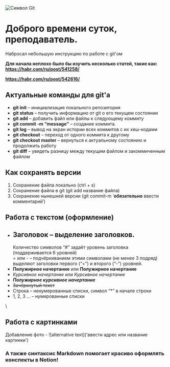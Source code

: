 ![Символ Git](https://www.clouddynamicshk.com/wp-content/uploads/2014/03/git2.png)
# Доброго времени суток, преподаватель.
Набросал небольшую инструкцию по работе с git'ом

**Для начала неплохо было бы изучить несколько статей, такие как:**
**https://habr.com/ru/post/541258/**

**https://habr.com/ru/post/542616/**

## Актуальные команды для git'а
* **git init** – инициализация локального репозитория
* **git status** – получить информацию от git о его текущем состоянии
* **git add** – добавить файл или файлы к следующему коммиту
* **git commit -m “message”** – создание коммита.
* **git log** – вывод на экран истории всех коммитов с их хеш-кодами
* **git checkout** – переход от одного коммита к другому 
* **git checkout master** – вернуться к актуальному состоянию и продолжить работу
* **git diff** – увидеть разницу между текущим файлом и закоммиченным файлом

## Как сохранять версии
1. Сохранение файла локально (ctrl + s)
2. Сохранение файла в git (git add название файла)
3. Сохранение нынешней версии (git commit-m ‘**обязательно** ввести комментарий’)

## Работа с текстом (оформление)

* ## Заголовок – выделение заголовков. 
    Количество символов “#” задаёт уровень заголовка (поддерживается 6 уровней)\
     = или - – подчёркиванием этими символами (не менее 3 подряд) выделяют заголовки
первого (“=”) и второго (“-”) уровней.
* **Полужирное начертание** или __Полужирное начертание__
* *Курсивное начертание* или _Курсивное начертание_
* ***Полужирное курсивное начертание***
* ~~Зачёркнутый текст~~
* Строка – ненумерованные списки, символ “*” в начале строки
* 1, 2, 3 … – нумерованные списки

\
## Работа с картинками

Добавление фото - ![alternative text]('ввести адрес или название картинки')

### **А также синтаксис Markdown помогает красиво оформлять конспекты в Notion!**